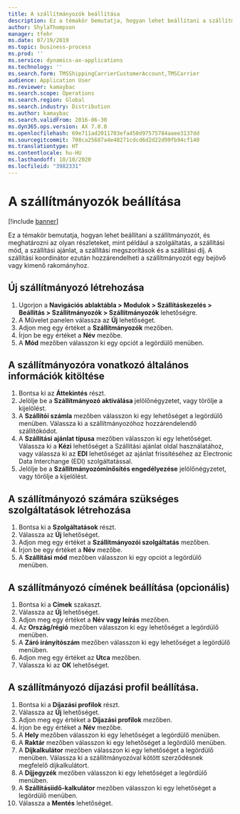 ```yaml
---
title: A szállítmányozók beállítása
description: Ez a témakör bemutatja, hogyan lehet beállítani a szállítmányozót, és meghatározni az olyan részleteket, mint például a szolgáltatás, a szállítási mód, a szállítási ajánlat, a szállítási megszorítások és a szállítási díj.
author: ShylaThompson
manager: tfehr
ms.date: 07/19/2019
ms.topic: business-process
ms.prod: ''
ms.service: dynamics-ax-applications
ms.technology: ''
ms.search.form: TMSShippingCarrierCustomerAccount,TMSCarrier
audience: Application User
ms.reviewer: kamaybac
ms.search.scope: Operations
ms.search.region: Global
ms.search.industry: Distribution
ms.author: kamaybac
ms.search.validFrom: 2016-06-30
ms.dyn365.ops.version: AX 7.0.0
ms.openlocfilehash: 69e711ad2011703efa450d97575784aaee3137dd
ms.sourcegitcommit: 708ca25687a4e48271cdcd6d2d22d99fb94cf140
ms.translationtype: HT
ms.contentlocale: hu-HU
ms.lasthandoff: 10/10/2020
ms.locfileid: "3982331"
---
```

# <a name="set-up-shipping-carriers"></a>A szállítmányozók beállítása

[!include [banner](../../includes/banner.md)]

Ez a témakör bemutatja, hogyan lehet beállítani a szállítmányozót, és meghatározni az olyan részleteket, mint például a szolgáltatás, a szállítási mód, a szállítási ajánlat, a szállítási megszorítások és a szállítási díj. A szállítási koordinátor ezután hozzárendelheti a szállítmányozót egy bejövő vagy kimenő rakományhoz.


## <a name="create-a-new-shipping-carrier"></a>Új szállítmányozó létrehozása
1. Ugorjon a **Navigációs ablaktábla > Modulok > Szállításkezelés > Beállítás > Szállítmányozók > Szállítmányozók** lehetőségre.
2. A Művelet panelen válassza az **Új** lehetőséget.
3. Adjon meg egy értéket a **Szállítmányozók** mezőben.
4. Írjon be egy értéket a **Név** mezőbe.
5. A **Mód** mezőben válasszon ki egy opciót a legördülő menüben.

## <a name="fill-in-the-general-information-for-the-shipping-carrier"></a>A szállítmányozóra vonatkozó általános információk kitöltése
1. Bontsa ki az **Áttekintés** részt.
2. Jelölje be a **Szállítmányozó aktiválása** jelölőnégyzetet, vagy törölje a kijelölést.
3. A **Szállítói számla** mezőben válasszon ki egy lehetőséget a legördülő menüben. Válassza ki a szállítmányozóhoz hozzárendelendő szállítókódot.  
4. A **Szállítási ajánlat típusa** mezőben válasszon ki egy lehetőséget. Válassza ki a **Kézi** lehetőséget a Szállítási ajánlat oldal használatához, vagy válassza ki az **EDI** lehetőséget az ajánlat frissítéséhez az Electronic Data Interchange (EDI) szolgáltatással.  
5. Jelölje be a **Szállítmányozóminősítés engedélyezése** jelölőnégyzetet, vagy törölje a kijelölést.

## <a name="create-the-necessary-services-for-the-shipping-carrier"></a>A szállítmányozó számára szükséges szolgáltatások létrehozása
1. Bontsa ki a **Szolgáltatások** részt.
2. Válassza az **Új** lehetőséget.
3. Adjon meg egy értéket a **Szállítmányozói szolgáltatás** mezőben.
4. Írjon be egy értéket a **Név** mezőbe.
5. A **Szállítási mód** mezőben válasszon ki egy opciót a legördülő menüben.

## <a name="set-up-the-address-for-the-carrier-optional"></a>A szállítmányozó címének beállítása (opcionális)
1. Bontsa ki a **Címek** szakaszt.
2. Válassza az **Új** lehetőséget.
3. Adjon meg egy értéket a **Név vagy leírás** mezőben.
4. Az **Ország/régió** mezőben válasszon ki egy lehetőséget a legördülő menüben.
5. A **Záró irányítószám** mezőben válasszon ki egy lehetőséget a legördülő menüben.
6. Adjon meg egy értéket az **Utca** mezőben.
7. Válassza ki az **OK** lehetőséget.

## <a name="set-up-the-rating-profile-for-the-shipping-carrier"></a>A szállítmányozó díjazási profil beállítása.
1. Bontsa ki a **Díjazási profilok** részt.
2. Válassza az **Új** lehetőséget.
3. Adjon meg egy értéket a **Díjazási profilok** mezőben.
4. Írjon be egy értéket a **Név** mezőbe.
5. A **Hely** mezőben válasszon ki egy lehetőséget a legördülő menüben.
6. A **Raktár** mezőben válasszon ki egy lehetőséget a legördülő menüben.
7. A **Díjkalkulátor** mezőben válasszon ki egy lehetőséget a legördülő menüben. Válassza ki a szállítmányozóval kötött szerződésnek megfelelő díjkalkulátort.  
8. A **Díjjegyzék** mezőben válasszon ki egy lehetőséget a legördülő menüben.
9. A **Szállításiidő-kalkulátor** mezőben válasszon ki egy lehetőséget a legördülő menüben.
10. Válassza a **Mentés** lehetőséget.

